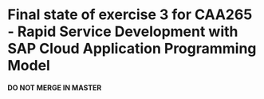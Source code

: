# Final state of exercise 3 for CAA265 - Rapid Service Development with SAP Cloud Application Programming Model

**DO NOT MERGE IN MASTER**
